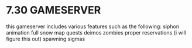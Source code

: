 # 7.30 GAMESERVER

this gameserver includes various features such as the following:
siphon animation
full snow map
quests
deimos zombies
proper reservations (i will figure this out)
spawning sigmas